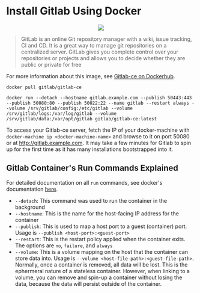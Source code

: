 # Install Gitlab Using Docker

<p align="center"><img src="https://cdn.xebialabs.com/assets/files/plugins/gitlab.jpg" /></p>

> GitLab is an online Git repository manager with a wiki, issue tracking, CI and CD. It is a great way to manage git repositories on a centralized server. GitLab gives you complete control over your repositories or projects and allows you to decide whether they are public or private for free

For more information about this image, see [Gitlab-ce on Dockerhub](https://hub.docker.com/r/gitlab/gitlab-ce/).

```
docker pull gitlab/gitlab-ce
```

```
docker run --detach --hostname gitlab.example.com --publish 50443:443 --publish 50080:80 --publish 50022:22 --name gitlab --restart always --volume /srv/gitlab/config:/etc/gitlab --volume /srv/gitlab/logs:/var/log/gitlab --volume /srv/gitlab/data:/var/opt/gitlab gitlab/gitlab-ce:latest
```
To access your Gitlab-ce server, fetch the IP of your docker-machine with `docker-machine ip <docker-machine-name>` and browse to it on port 50080 or at http://gitlab.example.com. It may take a few minutes for Gitlab to spin up for the first time as it has many installations bootstrapped into it.

## Gitlab Container's Run Commands Explained
For detailed documentation on all `run` commands, see docker's documentation [here](https://docs.docker.com/engine/reference/commandline/run/#options).
+ `--detach`: This command was used to run the container in the background
+ `--hostname`: This is the name for the host-facing IP address for the container
+ `--publish`: This is used to map a host port to a guest (container) port. Usage is `--publish <host-port>:<guest-port>`
+ `--restart`: This is the restart policy applied when the container exits. The options are `no`, `failure`, and `always`
+ `--volume`: This is a volume mapping on the host that the container can store data into. Usage is `--volume <host-file-path>:<guest-file-path>`. Normally, once a container is removed, all data will be lost. This is the ephermeral nature of a stateless container. However, when linking to a volume, you can remove and spin-up a container without losing the data, because the data will persist outside of the container.
